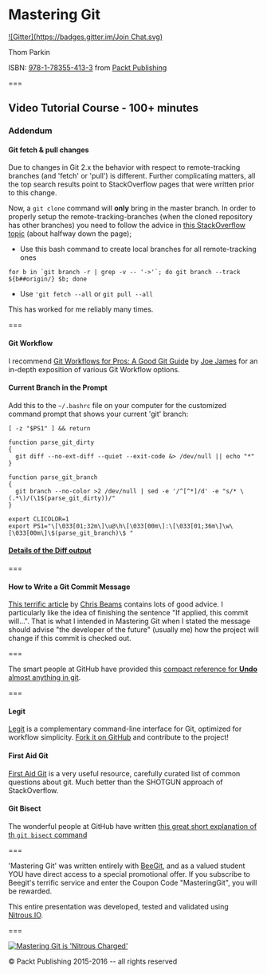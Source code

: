 Mastering Git
=============
[![Gitter](https://badges.gitter.im/Join Chat.svg)](https://gitter.im/ParkinT/mastering_git?utm_source=badge&utm_medium=badge&utm_campaign=pr-badge&utm_content=badge)

Thom Parkin

ISBN: [978-1-78355-413-3](http://goo.gl/iC43kt) from [Packt Publishing](http://www.packtpub.com/)


===

## Video Tutorial Course - 100+ minutes

### Addendum

#### Git fetch & pull changes

Due to changes in Git 2.x the behavior with respect to remote-tracking branches (and 'fetch' or 'pull') is different.  Further complicating matters, all the top search results point to StackOverflow pages that were written prior to this change.

Now, a `git clone` command will **only** bring in the master branch.  In order to properly setup the remote-tracking-branches (when the cloned repository has other branches) you need to follow the advice in [this StackOverflow topic](http://stackoverflow.com/questions/10312521/how-to-fetch-all-git-branches) (about halfway down the page);
 
 - Use this bash command to create local branches for all remote-tracking ones
```
for b in `git branch -r | grep -v -- '->'`; do git branch --track ${b##origin/} $b; done
```
 - Use `'git fetch --all` or `git pull --all`

This has worked for me reliably many times.

===

#### Git Workflow

I recommend [Git Workflows for Pros: A Good Git Guide](http://www.toptal.com/git/git-workflows-for-pros-a-good-git-guide) by [Joe James](http://www.joejames.io/) for an in-depth exposition of various Git Workflow options.

#### Current Branch in the Prompt

Add this to the `~/.bashrc` file on your computer for the customized command prompt that shows your current 'git' branch:

```
[ -z "$PS1" ] && return

function parse_git_dirty
{
  git diff --no-ext-diff --quiet --exit-code &> /dev/null || echo "*"
}

function parse_git_branch
{
  git branch --no-color >2 /dev/null | sed -e '/^[^*]/d' -e "s/* \(.*\)/(\1$(parse_git_dirty))/"
}

export CLICOLOR=1
export PS1="\[\033[01;32m\]\u@\h\[\033[00m\]:\[\033[01;36m\]\w\[\033[00m\]\$(parse_git_branch)\$ "
```

#### [Details of the Diff output](https://github.com/ParkinT/mastering_git/wiki/Details-of-the-Diff-Output)

===

#### How to Write a Git Commit Message
[This terrific article](http://chris.beams.io/posts/git-commit/) by [Chris Beams](http://chris.beams.io/) contains lots of good advice.
I particularly like the idea of finishing the sentence "If applied, this commit will...". That is what I intended in Mastering Git when I stated the message should advise "the developer of the future" (usually me) how the project will change if this commit is checked out.

===

The smart people at GitHub have provided this [compact reference for **Undo** almost anything in git](https://github.com/blog/2019-how-to-undo-almost-anything-with-git).

===

#### Legit
[Legit](http://www.git-legit.org/) is a complementary command-line interface for Git, optimized for workflow simplicity.  [Fork it on GitHub](https://github.com/kennethreitz/legit) and contribute to the project! 

#### First Aid Git
[First Aid Git](http://ricardofilipe.com/projects/firstaidgit/) is a very useful resource, carefully curated list of common questions about git.
Much better than the SHOTGUN approach of StackOverflow.

#### Git Bisect
The wonderful people at GitHub have written [this great short explanation of th `git bisect` command](https://github.com/blog/2094-new-year-new-git-release?utm_source=twitter&utm_medium=social&utm_campaign=git-release-2.7#review-of-git-bisect)

===

'Mastering Git' was written entirely with [BeeGit](http://www.beegit.com), and as a valued student YOU have direct access to a special promotional offer.
If you subscribe to Beegit's terrific service and enter the Coupon Code "MasteringGit", you will be rewarded.

This entire presentation was developed, tested and validated using [Nitrous.IO](http://pro.nitrous.io/).

===

[![Mastering Git is 'Nitrous Charged'](https://gist.githubusercontent.com/ParkinT/22e59e6b450d4694431a/raw/d2bde10f78da6fd5b438f0cb726b09f527d48bbf/NitrousCharged.png)](https://pro.nitrous.io/)

&copy; Packt Publishing 2015-2016 -- all rights reserved
